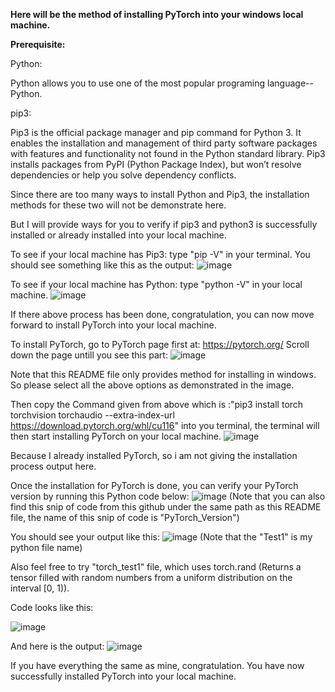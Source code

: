 **Here will be the method of installing PyTorch into your windows local machine.**

**Prerequisite:**

Python: 

Python allows you to use one of the most popular programing language--Python. 

pip3: 

Pip3 is the official package manager and pip command for Python 3. It enables the installation and management of third party software packages with features and functionality not found in the Python standard library. Pip3 installs packages from PyPI (Python Package Index), but won’t resolve dependencies or help you solve dependency conflicts.

Since there are too many ways to install Python and Pip3, the installation methods for these two will not be demonstrate here. 

But I will provide ways for you to verify if pip3 and python3 is successfully installed or already installed into your local machine. 

To see if your local machine has Pip3: type "pip -V" in your terminal. 
You should see something like this as the output: 
![image](https://user-images.githubusercontent.com/60185619/197435625-4363b099-f6eb-4f7e-b046-a688ae2fe97f.png)


To see if your local machine has Python: type "python -V" in your local machine. 
![image](https://user-images.githubusercontent.com/60185619/197435718-f11ec452-8fd4-4010-b98d-9ebb7a28199d.png)

If there above process has been done, congratulation, you can now move forward to install PyTorch into your local machine. 

To install PyTorch, go to PyTorch page first at: https://pytorch.org/ 
Scroll down the page untill you see this part: 
![image](https://user-images.githubusercontent.com/60185619/197436167-33508e07-cff1-4b9b-8c48-c022ad3590ad.png)

Note that this README file only provides method for installing in windows. So please select all the above options as demonstrated in the image. 

Then copy the Command given from above which is :"pip3 install torch torchvision torchaudio --extra-index-url https://download.pytorch.org/whl/cu116" into you terminal, the terminal will then start installing PyTorch on your local machine. 
![image](https://user-images.githubusercontent.com/60185619/197436619-0cf836d6-1cc4-4d6c-9108-f8828bc1db0c.png)

Because I already installed PyTorch, so i am not giving the installation process output here. 

Once the installation for PyTorch is done, you can verify your PyTorch version by running this Python code below: 
![image](https://user-images.githubusercontent.com/60185619/197438057-3b585476-633a-4f49-8572-79409173328f.png)
(Note that you can also find this snip of code from this github under the same path as this README file, the name of this snip of code is "PyTorch_Version")

You should see your output like this: 
![image](https://user-images.githubusercontent.com/60185619/197438226-48108d79-e337-41d5-bac4-c6fcbabf97b1.png)
(Note that the "Test1" is my python file name) 

Also feel free to try "torch_test1" file, which uses torch.rand (Returns a tensor filled with random numbers from a uniform distribution on the interval [0, 1)).

Code looks like this: 

![image](https://user-images.githubusercontent.com/60185619/197672279-2dde6f15-fd2e-4fab-895d-a192dc56badf.png)

And here is the output: 
![image](https://user-images.githubusercontent.com/60185619/197672532-c2eaee33-f7c9-4d97-bc8f-bbe6fa1c7752.png)


If you have everything the same as mine, congratulation. You have now successfully installed PyTorch into your local machine. 


